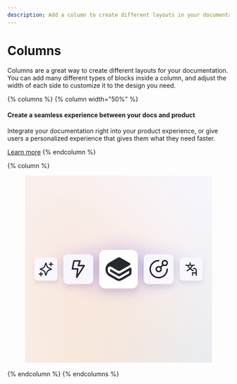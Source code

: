 ```yaml
---
description: Add a column to create different layouts in your documentation.
---
```


# Columns

Columns are a great way to create different layouts for your documentation. You can add many different types of blocks inside a column, and adjust the width of each side to customize it to the design you need.

{% columns %}
{% column width="50%" %}
#### Create a seamless experience between your docs and product

Integrate your documentation right into your product experience, or give users a personalized experience that gives them what they need faster.

<a href="https://www.gitbook.com/#alpha-waitlist" class="button primary">Learn more</a>
{% endcolumn %}

{% column %}
<figure><img src="../../.gitbook/assets/GitBook vision post.png" alt="An image of GitBook icons demonstrating side by side column functionality"><figcaption></figcaption></figure>
{% endcolumn %}
{% endcolumns %}
